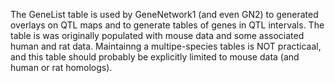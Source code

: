The GeneList table is used by GeneNetwork1 (and even GN2) to generated overlays on QTL maps and to generate tables of genes in QTL intervals. The table is was originally populated with mouse data and some associated human and rat data. Maintainng a multipe-species tables is NOT practicaal, and this table should probably be explicitly limited to mouse data (and human or rat homologs).

